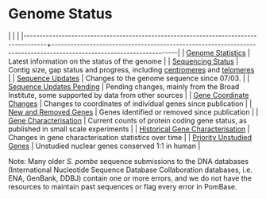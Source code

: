 # Genome Status

|                                                                                     |                                                                                                                     |
|-------------------------------------------------------------------------------------+---------------------------------------------------------------------------------------------------------------------|
| [Genome Statistics](status/statistics)                                              | Latest information on the status of the genome                                                                      |
| [Sequencing Status](status/sequencing-status)                                       | Contig size, gap status and progress, including [centromeres](status/centromeres) and [telomeres](status/telomeres) |
| [Sequence Updates](status/sequencing-updates)                                       | Changes to the genome sequence since 07/03.                                                                         |
| [Sequence Updates Pending](status/sequence-updates-pending)                         | Pending changes, mainly from the Broad Institute, some supported by data from other sources                         |
| [Gene Coordinate Changes](status/gene-coordinate-changes)                           | Changes to coordinates of individual genes since publication                                                        |
| [New and Removed Genes](status/new-and-removed-genes)                               | Genes identified or removed since publication                                                                       |
| [Gene Characterisation](status/gene-characterisation)                               | Current counts of protein coding gene status, as published in small scale experiments                               |
| [Historical Gene Characterisation](status/gene-characterisation-statistics-history) | Changes in gene characterisation statistics over time                                                               |
| [Priority Unstudied Genes](status/priority-unstudied-genes)                         | Unstudied nuclear genes conserved 1:1 in human                                                                      |

Note: Many older *S. pombe* sequence submissions to the DNA databases
(International Nucleotide Sequence Database Collaboration databases,
i.e. ENA, GenBank, DDBJ) contain one or more errors, and we do not have
the resources to maintain past sequences or flag every error in PomBase.


